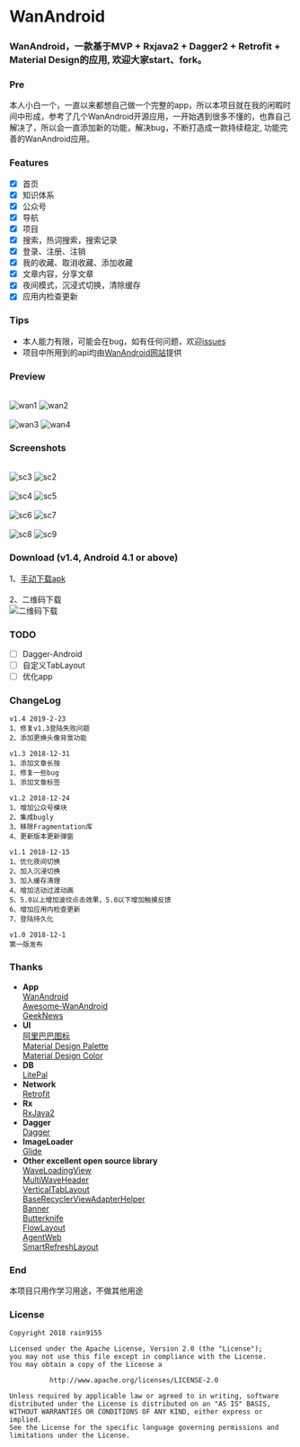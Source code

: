# WanAndroid
### WanAndroid，一款基于MVP + Rxjava2 + Dagger2 + Retrofit + Material Design的应用, 欢迎大家start、fork。
### Pre
本人小白一个，一直以来都想自己做一个完整的app，所以本项目就在我的闲暇时间中形成，参考了几个WanAndroid开源应用，一开始遇到很多不懂的，也靠自己解决了，所以会一直添加新的功能，解决bug，不断打造成一款持续稳定, 功能完善的WanAndroid应用。
### Features
- [x] 首页
- [x] 知识体系
- [x] 公众号
- [x] 导航
- [x] 项目
- [x] 搜索，热词搜索，搜索记录
- [x] 登录、注册、注销
- [x] 我的收藏、取消收藏、添加收藏
- [x] 文章内容，分享文章
- [x] 夜间模式，沉浸式切换，清除缓存
- [x] 应用内检查更新
### Tips
* 本人能力有限，可能会在bug，如有任何问题，欢迎[issues](https://github.com/rain9155/WanAndroid/issues)
* 项目中所用到的api均由[WanAndroid网站](http://www.wanandroid.com/blog/show/2)提供 
### Preview
<br> ![wan1](/screenshots/wan1.gif) ![wan2](/screenshots/wan2.gif) <br>
 <br> ![wan3](/screenshots/wan3.gif) ![wan4](/screenshots/wan4.gif) <br>
### Screenshots
 <br> ![sc3](/screenshots/sc3.png) ![sc2](/screenshots/sc2.png) <br>
 <br> ![sc4](/screenshots/sc4.png) ![sc5](/screenshots/sc5.png)<br>
 <br>![sc6](/screenshots/sc6.png) ![sc7](/screenshots/sc7.png)<br>
  <br>![sc8](/screenshots/sc8.png) ![sc9](/screenshots/sc9.png)<br>
### Download (v1.4, Android 4.1 or above)
1、[手动下载apk](https://github.com/rain9155/WanAndroid/releases/download/v1.4/app-release.apk) 
<br> <br>
2、二维码下载
<br>
![二维码下载](/screenshots/无标题.png)
### TODO
- [ ] Dagger-Android
- [ ] 自定义TabLayout
- [ ] 优化app
### ChangeLog
```
v1.4 2019-2-23
1、修复v1.3登陆失败问题
2、添加更换头像背景功能

v1.3 2018-12-31
1、添加文章长按
1、修复一些bug
1、添加文章标签

v1.2 2018-12-24
1、增加公众号模块
2、集成bugly
3、移除Fragmentation库
4、更新版本更新弹窗

v1.1 2018-12-15
1、优化夜间切换
2、加入沉浸切换
3、加入缓存清理
4、增加活动过渡动画
5、5.0以上增加波纹点击效果，5.0以下增加触摸反馈
6、增加应用内检查更新
7、登陆持久化

v1.0 2018-12-1
第一版发布
```
### Thanks
* **App** <br>
[WanAndroid](https://github.com/rain9155/WanAndroid/releases/download/v1.1/app-release.apk) <br> 
[Awesome-WanAndroid](https://github.com/JsonChao/Awesome-WanAndroid) <br>
[GeekNews](https://github.com/codeestX/GeekNews) <br>
* **UI** <br>
[阿里巴巴图标](http://www.iconfont.cn/home/index) <br> 
[Material Design Palette](http://huaban.com/)<br>
[Material Design Color](https://www.materialui.co/colors)<br>
* **DB** <br>
[LitePal](https://github.com/LitePalFramework/LitePal) <br>
* **Network** <br>
[Retrofit](https://github.com/square/retrofit) <br>
* **Rx** <br>
[RxJava2](https://github.com/ReactiveX/RxJava) <br>
* **Dagger** <br>
[Dagger](https://github.com/google/dagger) <br>
* **ImageLoader** <br>
[Glide](https://github.com/bumptech/glide)<br>
* **Other excellent open source library** <br>
[WaveLoadingView](https://github.com/tangqi92/WaveLoadingView)<br>
[MultiWaveHeader](https://github.com/scwang90/MultiWaveHeader)<br>
[VerticalTabLayout](https://github.com/qstumn/VerticalTabLayout)<br>
[BaseRecyclerViewAdapterHelper](https://github.com/CymChad/BaseRecyclerViewAdapterHelper)<br>
[Banner](https://github.com/youth5201314/banner)<br>
[Butterknife](https://github.com/JakeWharton/butterknife)<br>
[FlowLayout](https://github.com/hongyangAndroid/FlowLayout)<br>
[AgentWeb](https://github.com/Justson/AgentWeb)<br>
[SmartRefreshLayout](https://github.com/scwang90/SmartRefreshLayout)<br>
### End
本项目只用作学习用途，不做其他用途 
### License
```
Copyright 2018 rain9155

Licensed under the Apache License, Version 2.0 (the "License");
you may not use this file except in compliance with the License.
You may obtain a copy of the License a

          http://www.apache.org/licenses/LICENSE-2.0 
          
Unless required by applicable law or agreed to in writing, software
distributed under the License is distributed on an "AS IS" BASIS,
WITHOUT WARRANTIES OR CONDITIONS OF ANY KIND, either express or implied.
See the License for the specific language governing permissions and
limitations under the License.
   
   ```
